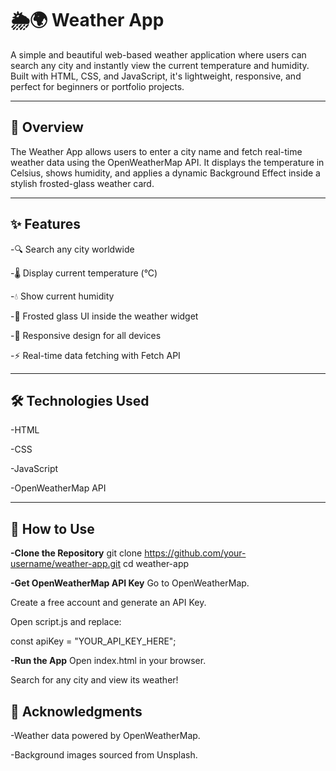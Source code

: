 # 🌦️🌍 Weather App

A simple and beautiful web-based weather application where users can search any city and instantly view the current temperature and humidity. Built with HTML, CSS, and JavaScript, it's lightweight, responsive, and perfect for beginners or portfolio projects.

---

## 📌 Overview

The Weather App allows users to enter a city name and fetch real-time weather data using the OpenWeatherMap API.
It displays the temperature in Celsius, shows humidity, and applies a dynamic Background Effect inside a stylish frosted-glass weather card.

---

## ✨ Features

-🔍 Search any city worldwide

-🌡️ Display current temperature (°C)

-💧 Show current humidity

-🎨 Frosted glass UI inside the weather widget

-📱 Responsive design for all devices

-⚡ Real-time data fetching with Fetch API


---

## 🛠️ Technologies Used
-HTML

-CSS

-JavaScript 

-OpenWeatherMap API

---

## 🚀 How to Use
**-Clone the Repository**
git clone https://github.com/your-username/weather-app.git
cd weather-app

**-Get OpenWeatherMap API Key**
Go to OpenWeatherMap.

Create a free account and generate an API Key.

Open script.js and replace:

const apiKey = "YOUR_API_KEY_HERE";

**-Run the App**
Open index.html in your browser.

Search for any city and view its weather!

## 🙌 Acknowledgments
-Weather data powered by OpenWeatherMap.

-Background images sourced from Unsplash.



